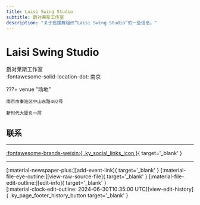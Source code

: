 ```yaml
---
title: Laisi Swing Studio
subtitle: 爵对莱斯工作室
description: "关于摇摆舞组织“Laisi Swing Studio”的一些信息。"
---
```


# Laisi Swing Studio

爵对莱斯工作室  
:fontawesome-solid-location-dot: 南京  


???+ venue "场地"

    南京市秦淮区中山东路402号  
      
    新时代大厦负一层  

## 联系


---

 [:fontawesome-brands-weixin:{ .ky_social_links_icon }](# "爵对莱斯南京摇摆舞"){ target='_blank' }

---

<div class="ky_page_footer" markdown>
<div class="ky_page_footer_trailing" markdown="span">
[:material-newspaper-plus:][add-event-link]{ target='_blank' }
[:material-file-eye-outline:][view-raw-source-file]{ target='_blank' }
[:material-file-edit-outline:][edit-info]{ target='_blank' }
</div>
<div class="ky_page_footer_leading" markdown="span">
[:material-clock-edit-outline: 2024-06-30T10:35:00 UTC][view-edit-history]{ .ky_page_footer_history_button target='_blank' }
</div>
</div>

[add-event-link]: https://github.com/swingdance/events/issues/new?assignees=&labels=add+event&projects=&template=02-add_entity.yml&title=%5Bzh_CN%5D%20%3CName%3E&region=zh_CN&province=Jiangsu&city=Nanjing&org_id=laisi-swing-studio "添加活动"
[view-raw-source-file]: https://github.com/swingdance/orgs/blob/main/zh_CN/laisi-swing-studio.json "查看原始源文件"
[edit-info]: https://github.com/swingdance/orgs/issues/new?assignees=&labels=update+org&projects=&template=03-update_entity.yml&title=%5Bzh_CN%5D%20Laisi%20Swing%20Studio&region=zh_CN&id=laisi-swing-studio&name=Laisi%20Swing%20Studio "编辑信息"

[view-edit-history]: https://github.com/swingdance/orgs/commits/main/zh_CN/laisi-swing-studio.json "查看编辑历史"
